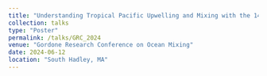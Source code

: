 ```yaml
---
title: "Understanding Tropical Pacific Upwelling and Mixing with the 140W EquatorMix Study and an Ocean State Estimate"
collection: talks
type: "Poster"
permalink: /talks/GRC_2024
venue: "Gordone Research Conference on Ocean Mixing"
date: 2024-06-12
location: "South Hadley, MA"
---
```

